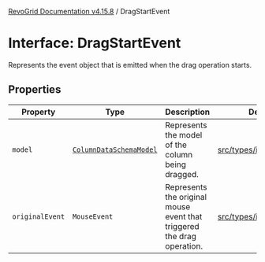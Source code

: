 [RevoGrid Documentation v4.15.8](README.md) / DragStartEvent

# Interface: DragStartEvent

Represents the event object that is emitted when the drag operation starts.

## Properties

| Property | Type | Description | Defined in |
| ------ | ------ | ------ | ------ |
| `model` | [`ColumnDataSchemaModel`](Interface.ColumnDataSchemaModel.md) | Represents the model of the column being dragged. | [src/types/interfaces.ts:720](https://github.com/revolist/revogrid/blob/2ac43d2713c9d394ff33675f959c6432bf5aa023/src/types/interfaces.ts#L720) |
| `originalEvent` | `MouseEvent` | Represents the original mouse event that triggered the drag operation. | [src/types/interfaces.ts:715](https://github.com/revolist/revogrid/blob/2ac43d2713c9d394ff33675f959c6432bf5aa023/src/types/interfaces.ts#L715) |

